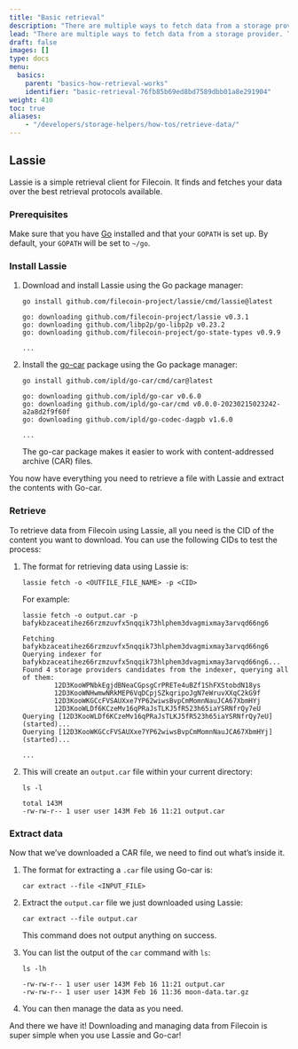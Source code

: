 ```yaml
---
title: "Basic retrieval"
description: "There are multiple ways to fetch data from a storage provider. This pages covers some of the most popular methods."
lead: "There are multiple ways to fetch data from a storage provider. This pages covers some of the most popular methods."
draft: false
images: []
type: docs
menu:
  basics:
    parent: "basics-how-retrieval-works"
    identifier: "basic-retrieval-76fb85b69ed8bd7589dbb01a8e291904"
weight: 410
toc: true
aliases:
    - "/developers/storage-helpers/how-tos/retrieve-data/"
---
```


## Lassie

Lassie is a simple retrieval client for Filecoin. It finds and fetches your data over the best retrieval protocols available.

### Prerequisites

Make sure that you have [Go](https://go.dev/) installed and that your `GOPATH` is set up. By default, your `GOPATH` will be set to `~/go`.

### Install Lassie

1. Download and install Lassie using the Go package manager:

    ```shell
    go install github.com/filecoin-project/lassie/cmd/lassie@latest
    ```

    ```plaintext
    go: downloading github.com/filecoin-project/lassie v0.3.1
    go: downloading github.com/libp2p/go-libp2p v0.23.2
    go: downloading github.com/filecoin-project/go-state-types v0.9.9

    ...
    ```

1. Install the [go-car](https://github.com/ipld/go-car) package using the Go package manager:

    ```shell
    go install github.com/ipld/go-car/cmd/car@latest
    ```

    ```plaintext
    go: downloading github.com/ipld/go-car v0.6.0
    go: downloading github.com/ipld/go-car/cmd v0.0.0-20230215023242-a2a8d2f9f60f
    go: downloading github.com/ipld/go-codec-dagpb v1.6.0 

    ...
    ```

    The go-car package makes it easier to work with content-addressed archive (CAR) files.

You now have everything you need to retrieve a file with Lassie and extract the contents with Go-car.

### Retrieve

To retrieve data from Filecoin using Lassie, all you need is the CID of the content you want to download. You can use the following CIDs to test the process:

1. The format for retrieving data using Lassie is:

    ```shell
    lassie fetch -o <OUTFILE_FILE_NAME> -p <CID>
    ```

    For example:

    ```shell
    lassie fetch -o output.car -p bafykbzaceatihez66rzmzuvfx5nqqik73hlphem3dvagmixmay3arvqd66ng6
    ```

    ```plaintext
    Fetching bafykbzaceatihez66rzmzuvfx5nqqik73hlphem3dvagmixmay3arvqd66ng6
    Querying indexer for bafykbzaceatihez66rzmzuvfx5nqqik73hlphem3dvagmixmay3arvqd66ng6...
    Found 4 storage providers candidates from the indexer, querying all of them:
            12D3KooWPNbkEgjdBNeaCGpsgCrPRETe4uBZf1ShFXStobdN18ys
            12D3KooWNHwmwNRkMEP6VqDCpjSZkqripoJgN7eWruvXXqC2kG9f
            12D3KooWKGCcFVSAUXxe7YP62wiwsBvpCmMomnNauJCA67XbmHYj
            12D3KooWLDf6KCzeMv16qPRaJsTLKJ5fR523h65iaYSRNfrQy7eU
    Querying [12D3KooWLDf6KCzeMv16qPRaJsTLKJ5fR523h65iaYSRNfrQy7eU] (started)...
    Querying [12D3KooWKGCcFVSAUXxe7YP62wiwsBvpCmMomnNauJCA67XbmHYj] (started)...

    ...
    ```

1. This will create an `output.car` file within your current directory:

    ```shell
    ls -l
    ```

    ```shell
    total 143M
    -rw-rw-r-- 1 user user 143M Feb 16 11:21 output.car
    ```

### Extract data

Now that we’ve downloaded a CAR file, we need to find out what’s inside it. 

1. The format for extracting a `.car` file using Go-car is:

    ```shell
    car extract --file <INPUT_FILE>
    ```

1. Extract the `output.car` file we just downloaded using Lassie:

    ```shell
    car extract --file output.car
    ```

    This command does not output anything on success.

1. You can list the output of the `car` command with `ls`:

    ```shell
    ls -lh
    ```

    ```plaintext
    -rw-rw-r-- 1 user user 143M Feb 16 11:21 output.car
    -rw-rw-r-- 1 user user 143M Feb 16 11:36 moon-data.tar.gz
    ```

1. You can then manage the data as you need.

And there we have it! Downloading and managing data from Filecoin is super simple when you use Lassie and Go-car!

<!-- TODO: Complete Lotus node retrieval method. -->
<!-- ## Lotus node -->

<!-- It is possible to download data from the Filecoin network using a Lotus node. -->
